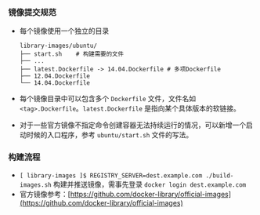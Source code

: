### 镜像提交规范

- 每个镜像使用一个独立的目录

    ```
    library-images/ubuntu/
    ├── start.sh    # 构建需要的文件
    ├── ...
    ├── latest.Dockerfile -> 14.04.Dockerfile # 多项Dockerfile
    ├── 12.04.Dockerfile
    └── 14.04.Dockerfile
    ```

- 每个镜像目录中可以包含多个 `Dockerfile` 文件，文件名如 `<tag>.Dockerfile`。`latest.Dockerfile` 是指向某个具体版本的软链接。
- 对于一些官方镜像不指定命令创建容器无法持续运行的情况，可以新增一个启动时候的入口程序，参考 `ubuntu/start.sh` 文件的写法。

### 构建流程

- `[ library-images ]$ REGISTRY_SERVER=dest.example.com ./build-images.sh` 构建并推送镜像，需事先登录 `docker login dest.example.com`
- 官方镜像参考：[https://github.com/docker-library/official-images](https://github.com/docker-library/official-images)


